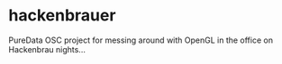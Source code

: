 hackenbrauer
============

PureData OSC project for messing around with OpenGL in the office on Hackenbrau nights...